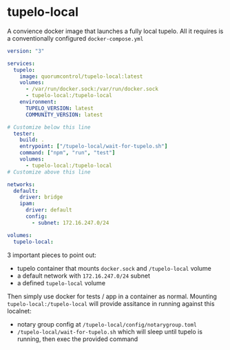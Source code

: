 # tupelo-local
A convience docker image that launches a fully local tupelo. All it requires is a conventionally configured `docker-compose.yml`

``` yaml
version: "3"

services:
  tupelo:
    image: quorumcontrol/tupelo-local:latest
    volumes:
      - /var/run/docker.sock:/var/run/docker.sock
      - tupelo-local:/tupelo-local
    environment:
      TUPELO_VERSION: latest
      COMMUNITY_VERSION: latest

# Customize below this line
  tester:
    build: .
    entrypoint: ["/tupelo-local/wait-for-tupelo.sh"]
    command: ["npm", "run", "test"]
    volumes:
      - tupelo-local:/tupelo-local
# Customize above this line

networks:
  default:
    driver: bridge
    ipam:
      driver: default
      config:
        - subnet: 172.16.247.0/24

volumes:
  tupelo-local:
```

3 important pieces to point out:
- tupelo container that mounts `docker.sock` and `/tupelo-local` volume
- a default network with `172.16.247.0/24` subnet
- a defined `tupelo-local` volume

Then simply use docker for tests / app in a container as normal. Mounting `tupelo-local:/tupelo-local` will provide assitance in running against this localnet:
- notary group config at `/tupelo-local/config/notarygroup.toml`
- `/tupelo-local/wait-for-tupelo.sh` which will sleep until tupelo is running, then exec the provided command